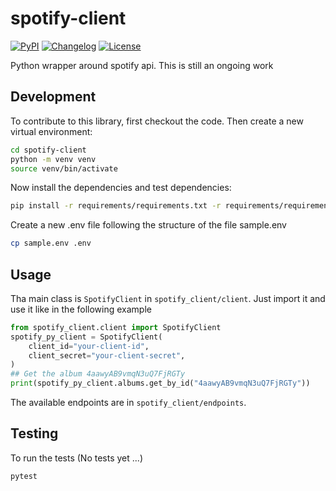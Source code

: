 # spotify-client

[![PyPI](https://img.shields.io/pypi/v/spotify-client.svg)](https://pypi.org/project/spotify-client/)
[![Changelog](https://img.shields.io/github/v/release/Ismailtlem/spotify-client?include_prereleases&label=changelog)](https://github.com/Ismailtlem/spotify-client/releases)
[![License](https://img.shields.io/badge/license-Apache%202.0-blue.svg)](https://github.com/Ismailtlem/spotify-client/blob/main/LICENSE)

Python wrapper around spotify api. This is still an ongoing work

## Development

To contribute to this library, first checkout the code. Then create a new virtual environment:

```bash
cd spotify-client
python -m venv venv
source venv/bin/activate
```

Now install the dependencies and test dependencies:

```bash
pip install -r requirements/requirements.txt -r requirements/requirements-dev.txt
```

Create a new .env file following the structure of the file sample.env

```bash
cp sample.env .env
```

## Usage

Tha main class is `SpotifyClient` in `spotify_client/client`. Just import it and use it like in the following example

```python
from spotify_client.client import SpotifyClient
spotify_py_client = SpotifyClient(
    client_id="your-client-id",
    client_secret="your-client-secret",
)
## Get the album 4aawyAB9vmqN3uQ7FjRGTy
print(spotify_py_client.albums.get_by_id("4aawyAB9vmqN3uQ7FjRGTy"))
```

The available endpoints are in `spotify_client/endpoints`.

## Testing

To run the tests (No tests yet ...)

```bash
pytest
```
